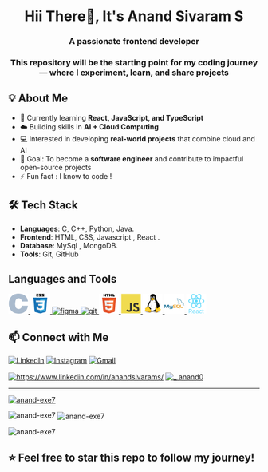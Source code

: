 
<h1 align="center">Hii There👋, It's Anand Sivaram S</h1>
<h3 align="center">A passionate frontend developer</h3>
<h3 align="center"> This repository will be the starting point for my coding journey — where I experiment, learn, and share projects </h3>



## 💡 About Me
- 🌱 Currently learning **React, JavaScript, and TypeScript**
- ☁️ Building skills in **AI + Cloud Computing**
- 💻 Interested in developing **real-world projects** that combine cloud and AI
- 🎯 Goal: To become a **software engineer** and contribute to impactful open-source projects
- ⚡ Fun fact : I know to code !


## 🛠️ Tech Stack
- **Languages**: C, C++, Python, Java.
- **Frontend**: HTML, CSS, Javascript , React .
- **Database**: MySql , MongoDB. 
- **Tools**: Git, GitHub

 ## Languages and Tools


<p align="left"> <a href="https://www.cprogramming.com/" target="_blank" rel="noreferrer"> <img src="https://raw.githubusercontent.com/devicons/devicon/master/icons/c/c-original.svg" alt="c" width="40" height="40"/> </a> <a href="https://www.w3schools.com/css/" target="_blank" rel="noreferrer"> <img src="https://raw.githubusercontent.com/devicons/devicon/master/icons/css3/css3-original-wordmark.svg" alt="css3" width="40" height="40"/> </a> <a href="https://www.figma.com/" target="_blank" rel="noreferrer"> <img src="https://www.vectorlogo.zone/logos/figma/figma-icon.svg" alt="figma" width="40" height="40"/> </a> <a href="https://git-scm.com/" target="_blank" rel="noreferrer"> <img src="https://www.vectorlogo.zone/logos/git-scm/git-scm-icon.svg" alt="git" width="40" height="40"/> </a> <a href="https://www.w3.org/html/" target="_blank" rel="noreferrer"> <img src="https://raw.githubusercontent.com/devicons/devicon/master/icons/html5/html5-original-wordmark.svg" alt="html5" width="40" height="40"/> </a> <a href="https://developer.mozilla.org/en-US/docs/Web/JavaScript" target="_blank" rel="noreferrer"> <img src="https://raw.githubusercontent.com/devicons/devicon/master/icons/javascript/javascript-original.svg" alt="javascript" width="40" height="40"/> </a> <a href="https://www.linux.org/" target="_blank" rel="noreferrer"> <img src="https://raw.githubusercontent.com/devicons/devicon/master/icons/linux/linux-original.svg" alt="linux" width="40" height="40"/> </a> <a href="https://www.mysql.com/" target="_blank" rel="noreferrer"> <img src="https://raw.githubusercontent.com/devicons/devicon/master/icons/mysql/mysql-original-wordmark.svg" alt="mysql" width="40" height="40"/> </a> <a href="https://reactjs.org/" target="_blank" rel="noreferrer"> <img src="https://raw.githubusercontent.com/devicons/devicon/master/icons/react/react-original-wordmark.svg" alt="react" width="40" height="40"/> </a> </p>


## 📫 Connect with Me  

[![LinkedIn](https://img.shields.io/badge/-LinkedIn-000?style=for-the-badge&logo=linkedin&logoColor=0A66C2)](https://www.linkedin.com/in/anandsivarams/)
[![Instagram](https://img.shields.io/badge/-Instagram-000?style=for-the-badge&logo=instagram&logoColor=E4405F)](https://www.instagram.com/_.anand0/)
[![Gmail](https://img.shields.io/badge/-Gmail-000?style=for-the-badge&logo=gmail&logoColor=EA4335)](mailto:anandsiva0317@gmail.com)  


<a href="https://linkedin.com/in/https://www.linkedin.com/in/anandsivarams/" target="blank"><img align="center" src="https://raw.githubusercontent.com/rahuldkjain/github-profile-readme-generator/master/src/images/icons/Social/linked-in-alt.svg" alt="https://www.linkedin.com/in/anandsivarams/" height="30" width="40" /></a>
<a href="https://instagram.com/_.anand0" target="blank"><img align="center" src="https://raw.githubusercontent.com/rahuldkjain/github-profile-readme-generator/master/src/images/icons/Social/instagram.svg" alt="_.anand0" height="30" width="40" /></a>
</p>

---
<p align="left"> <a href="https://github.com/ryo-ma/github-profile-trophy"><img src="https://github-profile-trophy.vercel.app/?username=anand-exe7" alt="anand-exe7" /></a> </p>


<p><img align="left" src="https://github-readme-stats.vercel.app/api/top-langs?username=anand-exe7&show_icons=true&locale=en&layout=compact" alt="anand-exe7" /></p>

<p>&nbsp;<img align="center" src="https://github-readme-stats.vercel.app/api?username=anand-exe7&show_icons=true&locale=en" alt="anand-exe7" /></p>


<p align="left"> <img src="https://komarev.com/ghpvc/?username=anand-exe7&label=Profile%20views&color=0e75b6&style=flat" alt="anand-exe7" /> </p>


⭐️ Feel free to **star** this repo to follow my journey!
---






